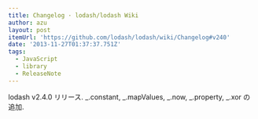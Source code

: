 ```yaml
---
title: Changelog · lodash/lodash Wiki
author: azu
layout: post
itemUrl: 'https://github.com/lodash/lodash/wiki/Changelog#v240'
date: '2013-11-27T01:37:37.751Z'
tags:
  - JavaScript
  - library
  - ReleaseNote
---
```

lodash v2.4.0 リリース.
_.constant, _.mapValues, _.now, _.property, _.xor の追加.

